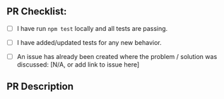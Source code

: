## PR Checklist:
- [ ] I have run `npm test` locally and all tests are passing.
- [ ] I have added/updated tests for any new behavior.
       <!-- Request is a complex project, there are VERY FEW exceptions
               where a new test is not required for new behavior. -->
- [ ] An issue has already been created where the problem / solution was discussed: [N/A, or add link to issue here]
       <!-- If you'd like to suggest a significant change to request,
               please create an issue to discuss those changes
               BEFORE submitting your PR. -->


## PR Description
<!-- Describe Your PR Here! -->
